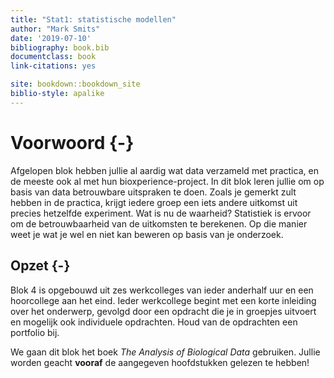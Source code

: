 ```yaml
--- 
title: "Stat1: statistische modellen"
author: "Mark Smits"
date: '2019-07-10'
bibliography: book.bib
documentclass: book
link-citations: yes

site: bookdown::bookdown_site
biblio-style: apalike
---
```


# Voorwoord {-}
Afgelopen blok hebben jullie al aardig wat data verzameld met practica, en de meeste ook al met hun bioxperience-project.
In dit blok leren jullie om op basis van data betrouwbare uitspraken te doen.
Zoals je gemerkt zult hebben in de practica, krijgt iedere groep een iets andere uitkomst uit precies hetzelfde experiment.
Wat is nu de waarheid?
Statistiek is ervoor om de betrouwbaarheid van de uitkomsten te berekenen.
Op die manier weet je wat je wel en niet kan beweren op basis van je onderzoek.

## Opzet {-}
Blok 4 is opgebouwd uit zes werkcolleges van ieder anderhalf uur en een hoorcollege aan het eind.
Ieder werkcollege begint met een korte inleiding over het onderwerp, gevolgd door een opdracht die je in groepjes uitvoert en mogelijk ook individuele opdrachten.
Houd van de opdrachten een portfolio bij.

We gaan dit blok het boek *The Analysis of Biological Data* gebruiken.
Jullie worden geacht **vooraf** de aangegeven hoofdstukken gelezen te hebben!
